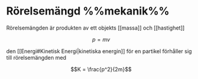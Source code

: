 # Rörelsemängd %%mekanik%%

Rörelsemängden är produkten av ett objekts [[massa]] och [[hastighet]]

$$ p = mv$$

den [[Energi#Kinetisk Energi|kinetiska energin]] för en partikel förhåller sig till rörelsemängden med

$$K = \frac{p^2}{2m}$$
